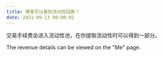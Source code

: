 ```yaml
---
title: 哪里可以看到流动性回报？
date: 2021-09-13 00:00:02
---
```



交易手续费会进入流动性池，在你提取流动性时可以得到一部分。



The revenue details can be viewed on the "Me" page.